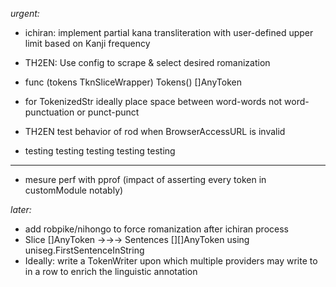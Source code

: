 *urgent:*

- ichiran: implement partial kana transliteration with user-defined upper limit based on Kanji frequency

- TH2EN: Use config to scrape & select desired romanization

- func (tokens TknSliceWrapper) Tokens() []AnyToken

- for TokenizedStr ideally place space between word-words not word-punctuation or punct-punct

- TH2EN test behavior of rod when BrowserAccessURL is invalid

- testing testing testing testing testing

<hr>

- mesure perf with pprof (impact of asserting every token in customModule notably)


*later:*

- add robpike/nihongo to force romanization after ichiran process
- Slice []AnyToken →→→ Sentences [][]AnyToken using uniseg.FirstSentenceInString
- Ideally: write a TokenWriter upon which multiple providers may write to in a row to enrich the linguistic annotation